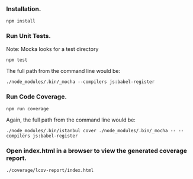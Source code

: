 ### Installation.
    npm install

### Run Unit Tests.

Note: Mocka looks for a test directory
    
    npm test 
    
The full path from the command line would be: 

    ./node_modules/.bin/_mocha --compilers js:babel-register

### Run Code Coverage.
    npm run coverage 

Again, the full path from the command line would be: 

    ./node_modules/.bin/istanbul cover ./node_modules/.bin/_mocha -- --compilers js:babel-register
    
### Open index.html in a browser to view the generated coverage report.
    ./coverage/lcov-report/index.html
